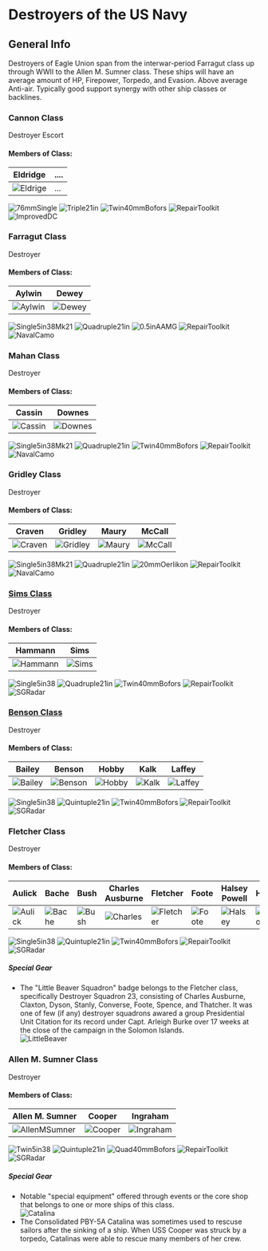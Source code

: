 # Destroyers of the US Navy

## General Info

Destroyers of Eagle Union span from the interwar-period Farragut class up through WWII to the Allen M. Sumner class. These ships will have an average amount of HP, Firepower, Torpedo, and Evasion. Above average Anti-air. Typically good support synergy with other ship classes or backlines.


### Cannon Class

Destroyer Escort <br/>

#### Members of Class: <br/>
Eldridge | ....
| ----- | ----- |
![Eldrige](/Icons/Ship/EagleUnion/Eldridge.png) |      ...        <br/>

![76mmSingle](/Icons/Equipment/Guns/DD/3in50.png)
![Triple21in](/Icons/Equipment/Torpedo/Surface/21inTripleUSN.png)
![Twin40mmBofors](/Icons/Equipment/AA/Twin40mmUSN.png)
![RepairToolkit](/Icons/Equipment/Auxiliary/RepairToolkit.png)
![ImprovedDC](/Icons/Equipment/Auxiliary/ImprovedDepthCharge.png) <br/>

### Farragut Class <br/>

Destroyer <br/>

#### Members of Class: <br/>
Aylwin | Dewey
| ------ | ------ |
![Aylwin](/Icons/Ship/EagleUnion/Aylwin.png) | ![Dewey](/Icons/Ship/EagleUnion/Dewey.png) <br/>

![Single5in38Mk21](/Icons/Equipment/Guns/DD/5in38Mk21.png)
![Quadruple21in](/Icons/Equipment/Torpedo/Surface/21inQuadrupleUSN.png)
![0.5inAAMG](/Icons/Equipment/AA/0.5inAAMG.png)
![RepairToolkit](/Icons/Equipment/Auxiliary/RepairToolkit.png)
![NavalCamo](/Icons/Equipment/Auxiliary/NavalCamouflage.png) <br/>

### Mahan Class <br/>

Destroyer <br/>

#### Members of Class: <br/>
Cassin | Downes
| ------ | ------ |
![Cassin](/Icons/Ship/EagleUnion/Cassin.png) | ![Downes](/Icons/Ship/EagleUnion/Downes.png) <br/>

![Single5in38Mk21](/Icons/Equipment/Guns/DD/5in38Mk21.png)
![Quadruple21in](/Icons/Equipment/Torpedo/Surface/21inQuadrupleUSN.png)
![Twin40mmBofors](/Icons/Equipment/AA/Twin40mmUSN.png)
![RepairToolkit](/Icons/Equipment/Auxiliary/RepairToolkit.png)
![NavalCamo](/Icons/Equipment/Auxiliary/NavalCamouflage.png) <br/>

### Gridley Class <br/>

Destroyer <br/>

#### Members of Class: <br/>
Craven | Gridley | Maury | McCall
| ------ | ------ | ------ | ------ |
![Craven](/Icons/Ship/EagleUnion/Craven.png) | ![Gridley](/Icons/Ship/EagleUnion/Gridley.png) | ![Maury](/Icons/Ship/EagleUnion/Maury.png) | ![McCall](/Icons/Ship/EagleUnion/McCall.png) <br/>

![Single5in38Mk21](/Icons/Equipment/Guns/DD/5in38Mk21.png)
![Quadruple21in](/Icons/Equipment/Torpedo/Surface/21inQuadrupleUSN.png)
![20mmOerlikon](/Icons/Equipment/AA/20mmOerlikon.png)
![RepairToolkit](/Icons/Equipment/Auxiliary/RepairToolkit.png)
![NavalCamo](/Icons/Equipment/Auxiliary/NavalCamouflage.png) <br/>

### [Sims Class](/History/SimsClass.md) <br/>

Destroyer <br/>

#### Members of Class: <br/>
Hammann | Sims
| ------ | ------ |
![Hammann](/Icons/Ship/EagleUnion/Hammann.png) | ![Sims](/Icons/Ship/EagleUnion/Sims.png) <br/>

![Single5in38](/Icons/Equipment/Guns/DD/5in38.png)
![Quadruple21in](/Icons/Equipment/Torpedo/Surface/21inQuadrupleUSN.png)
![Twin40mmBofors](/Icons/Equipment/AA/Twin40mmUSN.png)
![RepairToolkit](/Icons/Equipment/Auxiliary/RepairToolkit.png)
![SGRadar](/Icons/Equipment/Auxiliary/SGRadar.png) <br/>

### [Benson Class](/History/BensonClass.md) <br/>

Destroyer <br/>

#### Members of Class: <br/>
Bailey | Benson | Hobby | Kalk | Laffey
| ------ | ------ | ------ | ------ | ------ |
![Bailey](/Icons/Ship/EagleUnion/Bailey.png) | ![Benson](/Icons/Ship/EagleUnion/Benson.png) | ![Hobby](/Icons/Ship/EagleUnion/Hobby.png) | ![Kalk](/Icons/Ship/EagleUnion/Kalk.png) | ![Laffey](/Icons/Ship/EagleUnion/Laffey.png) <br/>


![Single5in38](/Icons/Equipment/Guns/DD/5in38.png)
![Quintuple21in](/Icons/Equipment/Torpedo/Surface/21inQuintupleUSN.png)
![Twin40mmBofors](/Icons/Equipment/AA/Twin40mmUSN.png)
![RepairToolkit](/Icons/Equipment/Auxiliary/RepairToolkit.png)
![SGRadar](/Icons/Equipment/Auxiliary/SGRadar.png) <br/>

### Fletcher Class <br/>

Destroyer <br/>

#### Members of Class: <br/>
Aulick | Bache | Bush | Charles Ausburne | Fletcher | Foote | Halsey Powell | Hazelwood | Jenkins | Kimberly | Morrison | Mullany | Nicholas | Radford | Smalley | Spence | Stanly | Stephen Potter | Thatcher <br/>
| ------ | ------ | ------ | ------ | ------ | ------ | ------ | ------ | ------ | ------ | ------ | ------ | ------ | ------ | ------ | ------ | ------ | ------ | ------ |
![Aulick](/Icons/Ship/EagleUnion/Aulick.png) | ![Bache](/Icons/Ship/EagleUnion/Bache.png) | ![Bush](/Icons/Ship/EagleUnion/Bush.png) | ![Charles](/Icons/Ship/EagleUnion/Charles_Ausburne.png) | ![Fletcher](/Icons/Ship/EagleUnion/Fletcher.png) | ![Foote](/Icons/Ship/EagleUnion/Foote.png) | ![Halsey](/Icons/Ship/EagleUnion/Halsey_Powell.png) | ![Hazelwood](/Icons/Ship/EagleUnion/Hazelwood.png) | ![Jenkins](/Icons/Ship/EagleUnion/Jenkins.png) | ![Kimberly](/Icons/Ship/EagleUnion/Kimberly.png) | ![Morrison](/Icons/Ship/EagleUnion/Morrison.png) | ![Mullany](/Icons/Ship/EagleUnion/Mullany.png) | ![Nicholas](/Icons/Ship/EagleUnion/Nicholas.png) | ![Radford](/Icons/Ship/EagleUnion/Radford.png) | ![Smalley](/Icons/Ship/EagleUnion/Smalley.png) | ![Spence](/Icons/Ship/EagleUnion/Spence.png) | ![Stanly](/Icons/Ship/EagleUnion/Stanly.png) | ![Potter](/Icons/Ship/EagleUnion/Stephen_Potter.png) | ![Thatcher](/Icons/Ship/EagleUnion/Thatcher.png) <br/>

![Single5in38](/Icons/Equipment/Guns/DD/5in38.png)
![Quintuple21in](/Icons/Equipment/Torpedo/Surface/21inQuintupleUSN.png)
![Twin40mmBofors](/Icons/Equipment/AA/Twin40mmUSN.png)
![RepairToolkit](/Icons/Equipment/Auxiliary/RepairToolkit.png)
![SGRadar](/Icons/Equipment/Auxiliary/SGRadar.png) <br/>


##### Special Gear <br/>


* The "Little Beaver Squadron" badge belongs to the Fletcher class, specifically  Destroyer Squadron 23, consisting of Charles Ausburne, Claxton, Dyson, Stanly, Converse, Foote, Spence, and Thatcher. It was one of few (if any) destroyer squadrons awared a group Presidential Unit Citation for its record under Capt. Arleigh Burke over 17 weeks at the close of the campaign in the Solomon Islands.  <br/>
![LittleBeaver](/Icons/Equipment/Auxiliary/BeaverBadge.png) <br/>

### Allen M. Sumner Class <br/>

Destroyer <br/>

#### Members of Class: <br/>
Allen M. Sumner | Cooper | Ingraham <br/>
| ------ | ------ | ------ |
![AllenMSumner](/Icons/Ship/EagleUnion/AllenMSumner.png) | ![Cooper](/Icons/Ship/EagleUnion/Ingraham.png) | ![Ingraham](/Icons/Ship/EagleUnion/Ingraham.png) <br/>

![Twin5in38](/Icons/Equipment/Guns/DD/5in38Mk38.png)
![Quintuple21in](/Icons/Equipment/Torpedo/Surface/21inQuintupleUSN.png)
![Quad40mmBofors](/Icons/Equipment/AA/Quad40mmUSN.png)
![RepairToolkit](/Icons/Equipment/Auxiliary/RepairToolkit.png)
![SGRadar](/Icons/Equipment/Auxiliary/SGRadar.png) <br/>

##### Special Gear <br/>
* Notable "special equipment" offered through events or the core shop that belongs to one or more ships of this class.<br/>
![Catalina](/Icons/Equipment/Auxiliary/PBY-5ACatalina.png)
* The Consolidated PBY-5A Catalina was sometimes used to rescuse sailors after the sinking of a ship. When USS Cooper was struck by a torpedo, Catalinas were able to rescue many members of her crew. <br/>

